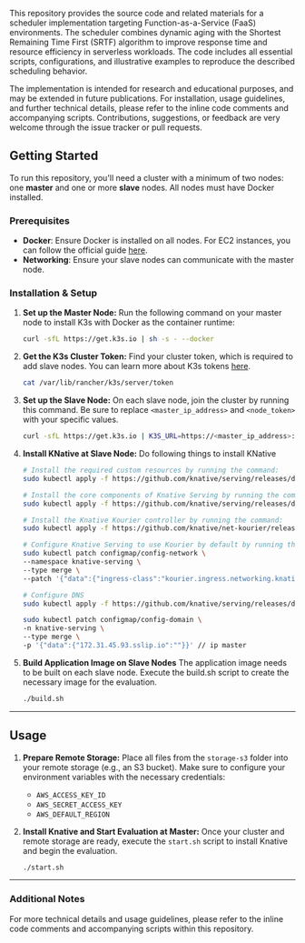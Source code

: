 This repository provides the source code and related materials for a scheduler implementation targeting Function-as-a-Service (FaaS) environments. The scheduler combines dynamic aging with the Shortest Remaining Time First (SRTF) algorithm to improve response time and resource efficiency in serverless workloads. The code includes all essential scripts, configurations, and illustrative examples to reproduce the described scheduling behavior.

The implementation is intended for research and educational purposes, and may be extended in future publications. For installation, usage guidelines, and further technical details, please refer to the inline code comments and accompanying scripts. Contributions, suggestions, or feedback are very welcome through the issue tracker or pull requests.



## Getting Started

To run this repository, you'll need a cluster with a minimum of two nodes: one **master** and one or more **slave** nodes. All nodes must have Docker installed.

### Prerequisites

  * **Docker**: Ensure Docker is installed on all nodes. For EC2 instances, you can follow the official guide [here](https://docs.aws.amazon.com/serverless-application-model/latest/developerguide/install-docker.html).
  * **Networking**: Ensure your slave nodes can communicate with the master node.

### Installation & Setup

1.  **Set up the Master Node:**
    Run the following command on your master node to install K3s with Docker as the container runtime:

    ```bash
    curl -sfL https://get.k3s.io | sh -s - --docker
    ```

2.  **Get the K3s Cluster Token:**
    Find your cluster token, which is required to add slave nodes. You can learn more about K3s tokens [here](https://docs.k3s.io/cli/token).

    ```bash
    cat /var/lib/rancher/k3s/server/token
    ```

3.  **Set up the Slave Node:**
    On each slave node, join the cluster by running this command. Be sure to replace `<master_ip_address>` and `<node_token>` with your specific values.

    ```bash
    curl -sfL https://get.k3s.io | K3S_URL=https://<master_ip_address>:6443 K3S_TOKEN=<node_token> sh -s - --docker
    ```

4.  **Install KNative at Slave Node:**
    Do following things to install KNative

    ```bash 
    # Install the required custom resources by running the command:
    sudo kubectl apply -f https://github.com/knative/serving/releases/download/knative-v1.9.1/serving-crds.yaml

    # Install the core components of Knative Serving by running the command:
    sudo kubectl apply -f https://github.com/knative/serving/releases/download/knative-v1.9.1/serving-core.yaml

    # Install the Knative Kourier controller by running the command: 
    sudo kubectl apply -f https://github.com/knative/net-kourier/releases/download/knative-v1.9.1/kourier.yaml

    # Configure Knative Serving to use Kourier by default by running the command: 
    sudo kubectl patch configmap/config-network \
    --namespace knative-serving \
    --type merge \
    --patch '{"data":{"ingress-class":"kourier.ingress.networking.knative.dev"}}'
    
    # Configure DNS
    sudo kubectl apply -f https://github.com/knative/serving/releases/download/knative-v1.9.1/serving-default-domain.yaml

    sudo kubectl patch configmap/config-domain \
    -n knative-serving \
    --type merge \
    -p '{"data":{"172.31.45.93.sslip.io":""}}' // ip master
    ```

5.  **Build Application Image on Slave Nodes**
    The application image needs to be built on each slave node. Execute the build.sh script to create the necessary image for the evaluation.

    ```bash
    ./build.sh
    ```

-----

## Usage

1.  **Prepare Remote Storage:**
    Place all files from the `storage-s3` folder into your remote storage (e.g., an S3 bucket). Make sure to configure your environment variables with the necessary credentials:

      * `AWS_ACCESS_KEY_ID`
      * `AWS_SECRET_ACCESS_KEY`
      * `AWS_DEFAULT_REGION`

2.  **Install Knative and Start Evaluation at Master:**
    Once your cluster and remote storage are ready, execute the `start.sh` script to install Knative and begin the evaluation.

    ```bash
    ./start.sh
    ```

-----

### Additional Notes

For more technical details and usage guidelines, please refer to the inline code comments and accompanying scripts within this repository.